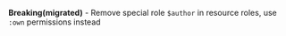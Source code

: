 **Breaking(migrated)** - Remove special role `$author` in resource roles, use `:own` permissions
instead
